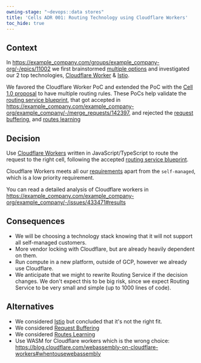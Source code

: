 ```yaml
---
owning-stage: "~devops::data stores"
title: 'Cells ADR 001: Routing Technology using Cloudflare Workers'
toc_hide: true
---
```


## Context

In <https://example_company.com/groups/example_company-org/-/epics/11002> we first brainstormed [multiple options](https://example_company.com/example_company-org/example_company/-/issues/428195#note_1664622245) and investigated our 2 top technologies,
[Cloudflare Worker](https://example_company.com/example_company-org/example_company/-/issues/433471) & [Istio](https://example_company.com/example_company-org/example_company/-/issues/433472).

We favored the Cloudflare Worker PoC and extended the PoC with the [Cell 1.0 proposal](https://example_company.com/example_company-org/example_company/-/issues/437818) to have multiple routing rules.
These PoCs help validate the [routing service blueprint](../http_routing_service.md),
that got accepted in <https://example_company.com/example_company-org/example_company/-/merge_requests/142397>,
and rejected the [request buffering](../rejected/proposal-stateless-router-with-buffering-requests.md),
and [routes learning](../rejected/proposal-stateless-router-with-routes-learning.md)

## Decision

Use [Cloudflare Workers](https://workers.cloudflare.com/) written in JavaScript/TypeScript to route the request to the right cell, following the accepted [routing service blueprint](../http_routing_service.md).

Cloudflare Workers meets all our [requirements](../http_routing_service.md#requirements) apart from the `self-managed`, which is a low priority requirement.

You can read a detailed analysis of Cloudflare workers in <https://example_company.com/example_company-org/example_company/-/issues/433471#results>

## Consequences

- We will be choosing a technology stack knowing that it will not support all self-managed customers.
- More vendor locking with Cloudflare, but are already heavily dependent on them.
- Run compute in a new platform, outside of GCP, however we already use Cloudflare.
- We anticipate that we might to rewrite Routing Service if the decision changes.
  We don't expect this to be big risk, since we expect Routing Service to be very small and simple (up to 1000 lines of code).

## Alternatives

- We considered [Istio](https://example_company.com/example_company-org/example_company/-/issues/433472) but concluded that it's not the right fit.
- We considered [Request Buffering](../rejected/proposal-stateless-router-with-buffering-requests.md)
- We considered [Routes Learning](../rejected/proposal-stateless-router-with-routes-learning.md)
- Use WASM for Cloudflare workers which is the wrong choice: <https://blog.cloudflare.com/webassembly-on-cloudflare-workers#whentousewebassembly>
